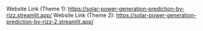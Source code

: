 Website Link (Theme 1): https://solar-power-generation-prediction-by-rizz.streamlit.app/
Website Link (Theme 2): https://solar-power-generation-prediction-by-rizz-2.streamlit.app/
